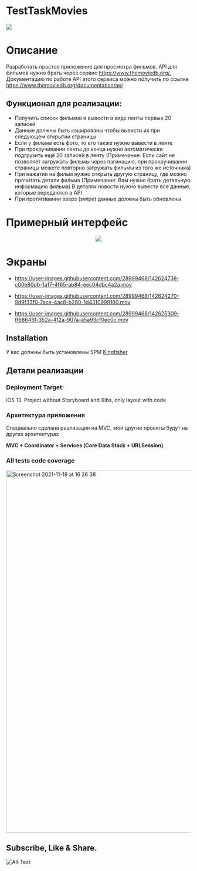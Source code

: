 # TestTaskMovies
<p align="justify">
    <img src="https://i.postimg.cc/4xcm7vsM/film-reel-2.png">
</p>

# Описание
Разработать простое приложение для просмотра  фильмов. 
API для фильмов нужно брать через сервис ​https://www.themoviedb.org/.​
Документацию по работе API этого сервиса можно получить по ссылке ​https://www.themoviedb.org/documentation/api

## Функционал для реализации:
- Получить список фильмов и вывести в виде ленты первые 20 записей
- Данные должны быть кэшированы чтобы вывести их при следующем открытии
страницы
- Если у фильма есть фото, то его также нужно вывести в ленте
- При прокручивании ленты до конца нужно автоматически подгрузить ещё 20
записей в ленту (Примечание: Если сайт не позволяет загружать фильмы через пагинацию, при прокручивании страницы можете повторно загружать фильмы из того же источника)
- При нажатии на фильм нужно открыть другую страницу, где можно прочитать детали фильма (Примечание: Вам нужно брать детальную информацию фильма)
 В деталях новости нужно вывести все данные, которые передаются в API
- При протягивании вверз (swipe) данные должны быть обновлены

# Примерный интерфейс
<p align="center">
    <img src="https://i.postimg.cc/wxmWTvrB/Screenshot-2021-11-19-at-14-10-34.png">
</p>

# Экраны
- https://user-images.githubusercontent.com/28999468/142624738-c00e80db-1a17-4f65-ab84-eec04dbc4a2a.mov

- https://user-images.githubusercontent.com/28999468/142624270-9d9f33f0-7ace-4ac8-b280-1d4310999100.mov

- https://user-images.githubusercontent.com/28999468/142625309-ff68646f-352a-412a-907a-a5a93cf0ec0c.mov

## Installation

У вас должны быть установлены SPM <a href="https://github.com/onevcat/Kingfisher">Kingfisher</a>

## Детали реализации

### Deployment Target: 
iOS 13, Project without Storyboard and Xibs, only layout with code

### Архитектура приложения
Специально сделана реализация на MVC, мои другие проекты будут на других архитектурах 
<br>

**MVC + Coordinator + Services (Core Data Stack + URLSession)**.<br>

### All tests code coverage
<img width="989" alt="Screenshot 2021-11-19 at 16 26 38" src="https://user-images.githubusercontent.com/28999468/142630248-3b0d702e-a2fd-45fe-9071-e654711ba3ad.png">

## Subscribe, Like & Share.

![Alt Text](https://media.giphy.com/media/bYUbS6XYDi3Ze/giphy.gif)
